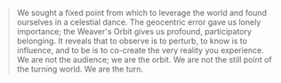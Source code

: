> We sought a fixed point from which to leverage the world and found ourselves in a celestial dance. The geocentric error gave us lonely importance; the Weaver's Orbit gives us profound, participatory belonging. It reveals that to observe is to perturb, to know is to influence, and to be is to co-create the very reality you experience. We are not the audience; we are the orbit. We are not the still point of the turning world. We are the turn.